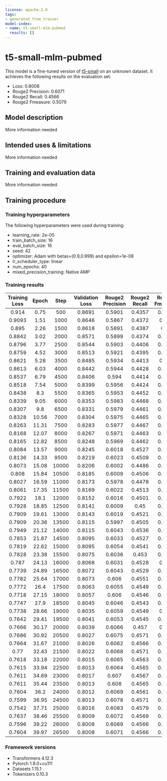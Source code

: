 ```yaml
---
license: apache-2.0
tags:
- generated_from_trainer
model-index:
- name: t5-small-mlm-pubmed
  results: []
---
```


<!-- This model card has been generated automatically according to the information the Trainer had access to. You
should probably proofread and complete it, then remove this comment. -->

# t5-small-mlm-pubmed

This model is a fine-tuned version of [t5-small](https://huggingface.co/t5-small) on an unknown dataset.
It achieves the following results on the evaluation set:
- Loss: 0.8008
- Rouge2 Precision: 0.6071
- Rouge2 Recall: 0.4566
- Rouge2 Fmeasure: 0.5079

## Model description

More information needed

## Intended uses & limitations

More information needed

## Training and evaluation data

More information needed

## Training procedure

### Training hyperparameters

The following hyperparameters were used during training:
- learning_rate: 2e-05
- train_batch_size: 16
- eval_batch_size: 16
- seed: 42
- optimizer: Adam with betas=(0.9,0.999) and epsilon=1e-08
- lr_scheduler_type: linear
- num_epochs: 40
- mixed_precision_training: Native AMP

### Training results

| Training Loss | Epoch | Step  | Validation Loss | Rouge2 Precision | Rouge2 Recall | Rouge2 Fmeasure |
|:-------------:|:-----:|:-----:|:---------------:|:----------------:|:-------------:|:---------------:|
| 0.914         | 0.75  | 500   | 0.8691          | 0.5901           | 0.4357        | 0.4879          |
| 0.9093        | 1.51  | 1000  | 0.8646          | 0.5867           | 0.4372        | 0.488           |
| 0.895         | 2.26  | 1500  | 0.8618          | 0.5891           | 0.4387        | 0.49            |
| 0.8842        | 3.02  | 2000  | 0.8571          | 0.5899           | 0.4374        | 0.4891          |
| 0.8796        | 3.77  | 2500  | 0.8544          | 0.5903           | 0.4406        | 0.4916          |
| 0.8759        | 4.52  | 3000  | 0.8513          | 0.5921           | 0.4395        | 0.4912          |
| 0.8621        | 5.28  | 3500  | 0.8485          | 0.5934           | 0.4413        | 0.493           |
| 0.8613        | 6.03  | 4000  | 0.8442          | 0.5944           | 0.4428        | 0.4944          |
| 0.8537        | 6.79  | 4500  | 0.8406          | 0.594            | 0.4414        | 0.4932          |
| 0.8518        | 7.54  | 5000  | 0.8399          | 0.5956           | 0.4424        | 0.4945          |
| 0.8438        | 8.3   | 5500  | 0.8365          | 0.5953           | 0.4452        | 0.4964          |
| 0.8339        | 9.05  | 6000  | 0.8353          | 0.5983           | 0.4468        | 0.4983          |
| 0.8307        | 9.8   | 6500  | 0.8331          | 0.5979           | 0.4461        | 0.4976          |
| 0.8328        | 10.56 | 7000  | 0.8304          | 0.5975           | 0.4465        | 0.4979          |
| 0.8263        | 11.31 | 7500  | 0.8283          | 0.5977           | 0.4467        | 0.4981          |
| 0.8168        | 12.07 | 8000  | 0.8267          | 0.5971           | 0.4463        | 0.4976          |
| 0.8165        | 12.82 | 8500  | 0.8248          | 0.5969           | 0.4462        | 0.4976          |
| 0.8084        | 13.57 | 9000  | 0.8245          | 0.6018           | 0.4527        | 0.5035          |
| 0.8136        | 14.33 | 9500  | 0.8219          | 0.6023           | 0.4509        | 0.5023          |
| 0.8073        | 15.08 | 10000 | 0.8206          | 0.6002           | 0.4486        | 0.5001          |
| 0.808         | 15.84 | 10500 | 0.8185          | 0.6009           | 0.4506        | 0.5019          |
| 0.8027        | 16.59 | 11000 | 0.8173          | 0.5978           | 0.4478        | 0.4989          |
| 0.8061        | 17.35 | 11500 | 0.8169          | 0.6022           | 0.4513        | 0.5026          |
| 0.7922        | 18.1  | 12000 | 0.8152          | 0.6016           | 0.4501        | 0.5016          |
| 0.7928        | 18.85 | 12500 | 0.8141          | 0.6009           | 0.45          | 0.5012          |
| 0.7909        | 19.61 | 13000 | 0.8143          | 0.6019           | 0.4521        | 0.5028          |
| 0.7909        | 20.36 | 13500 | 0.8115          | 0.5997           | 0.4505        | 0.5011          |
| 0.7949        | 21.12 | 14000 | 0.8115          | 0.6043           | 0.4536        | 0.5048          |
| 0.7853        | 21.87 | 14500 | 0.8095          | 0.6033           | 0.4527        | 0.5038          |
| 0.7819        | 22.62 | 15000 | 0.8095          | 0.6054           | 0.4541        | 0.5056          |
| 0.7828        | 23.38 | 15500 | 0.8075          | 0.6036           | 0.453         | 0.5042          |
| 0.787         | 24.13 | 16000 | 0.8068          | 0.6031           | 0.4528        | 0.504           |
| 0.7739        | 24.89 | 16500 | 0.8072          | 0.6043           | 0.4529        | 0.5045          |
| 0.7782        | 25.64 | 17000 | 0.8073          | 0.606            | 0.4551        | 0.5063          |
| 0.7772        | 26.4  | 17500 | 0.8063          | 0.6055           | 0.4549        | 0.5062          |
| 0.7718        | 27.15 | 18000 | 0.8057          | 0.606            | 0.4546        | 0.5059          |
| 0.7747        | 27.9  | 18500 | 0.8045          | 0.6046           | 0.4543        | 0.5054          |
| 0.7738        | 28.66 | 19000 | 0.8035          | 0.6059           | 0.4549        | 0.506           |
| 0.7642        | 29.41 | 19500 | 0.8041          | 0.6053           | 0.4545        | 0.5058          |
| 0.7666        | 30.17 | 20000 | 0.8039          | 0.6066           | 0.457         | 0.508           |
| 0.7686        | 30.92 | 20500 | 0.8027          | 0.6075           | 0.4571        | 0.5081          |
| 0.7664        | 31.67 | 21000 | 0.8026          | 0.6062           | 0.4566        | 0.5076          |
| 0.77          | 32.43 | 21500 | 0.8022          | 0.6068           | 0.4571        | 0.5081          |
| 0.7618        | 33.18 | 22000 | 0.8015          | 0.6065           | 0.4563        | 0.5072          |
| 0.7615        | 33.94 | 22500 | 0.8013          | 0.6064           | 0.4565        | 0.5074          |
| 0.7611        | 34.69 | 23000 | 0.8017          | 0.607            | 0.4567        | 0.5078          |
| 0.7611        | 35.44 | 23500 | 0.8013          | 0.608            | 0.4565        | 0.5082          |
| 0.7604        | 36.2  | 24000 | 0.8012          | 0.6069           | 0.4561        | 0.5072          |
| 0.7599        | 36.95 | 24500 | 0.8013          | 0.6078           | 0.4571        | 0.5085          |
| 0.7542        | 37.71 | 25000 | 0.8016          | 0.6083           | 0.4579        | 0.5091          |
| 0.7637        | 38.46 | 25500 | 0.8009          | 0.6072           | 0.4569        | 0.5081          |
| 0.7596        | 39.22 | 26000 | 0.8008          | 0.6069           | 0.4566        | 0.5078          |
| 0.7604        | 39.97 | 26500 | 0.8008          | 0.6071           | 0.4566        | 0.5079          |


### Framework versions

- Transformers 4.12.3
- Pytorch 1.9.0+cu111
- Datasets 1.15.1
- Tokenizers 0.10.3
